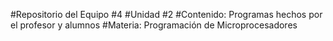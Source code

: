 #Repositorio del Equipo #4
#Unidad #2
#Contenido: Programas hechos por el profesor y alumnos
#Materia: Programación de Microprocesadores
